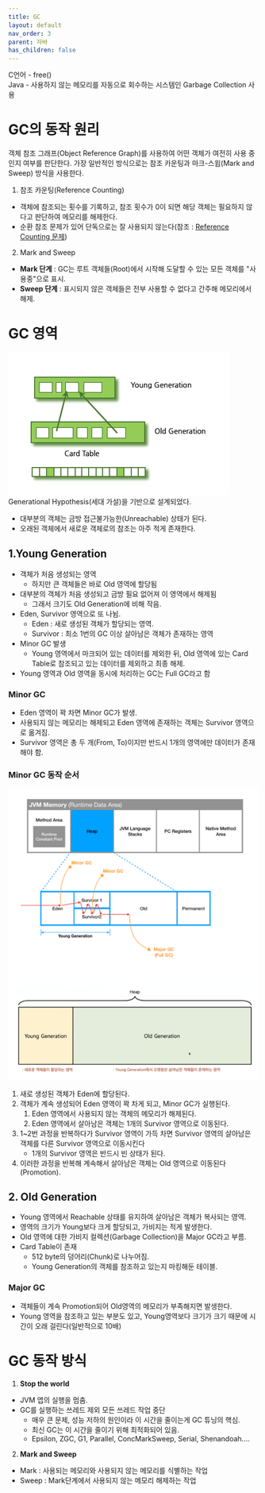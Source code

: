 ```yaml
---
title: GC
layout: default
nav_order: 3
parent: 자바
has_children: false
---
```


C언어 - free()  
Java - 사용하지 않는 메모리를 자동으로 회수하는 시스템인 Garbage Collection 사용

# GC의 동작 원리
객체 참조 그래프(Object Reference Graph)를 사용하여 어떤 객체가 여전히 사용 중인지 여부를 판단한다.
가장 일반적인 방식으로는 참조 카운팅과 마크-스윕(Mark and Sweep) 방식을 사용한다.

1) 참조 카운팅(Reference Counting)
- 객체에 참조되는 횟수를 기록하고, 참조 횟수가 0이 되면 해당 객체는 필요하지 않다고 판단하여 메모리를 해제한다.
- 순환 참조 문제가 있어 단독으로는 잘 사용되지 않는다(참조 : [Reference Counting 문제](https://blog.naver.com/jyk2367/222689587168?))

2) Mark and Sweep
- **Mark 단계** : GC는 루트 객체들(Root)에서 시작해 도달할 수 있는 모든 객체를 "사용중"으로 표시.
- **Sweep 단계** : 표시되지 않은 객체들은 전부 사용할 수 없다고 간주해 메모리에서 해제.

# GC 영역
![GC 영역](./java_images/gc_area.png)
Generational Hypothesis(세대 가설)을 기반으로 설계되었다.
- 대부분의 객체는 금방 접근불가능한(Unreachable) 상태가 된다.
- 오래된 객체에서 새로운 객체로의 참조는 아주 적게 존재한다.

## 1.Young Generation
- 객체가 처음 생성되는 영역
  - 하지만 큰 객체들은 바로 Old 영역에 할당됨
- 대부분의 객체가 처음 생성되고 금방 필요 없어져 이 영역에서 해제됨
  - 그래서 크기도 Old Generation에 비해 작음.
- Eden, Survivor 영역으로 또 나뉨.
  - Eden : 새로 생성된 객체가 할당되는 영역.
  - Survivor : 최소 1번의 GC 이상 살아남은 객체가 존재하는 영역
- Minor GC 발생
  - Young 영역에서 마크되어 있는 데이터를 제외한 뒤, Old 영역에 있는 Card Table로 참조되고 있는 데이터를 제외하고 최종 해제.
- Young 영역과 Old 영역을 동시에 처리하는 GC는 Full GC라고 함 

### Minor GC
- Eden 영역이 꽉 차면 Minor GC가 발생.
- 사용되지 않는 메모리는 해제되고 Eden 영역에 존재하는 객체는 Survivor 영역으로 옮겨짐.
- Survivor 영역은 총 두 개(From, To)이지만 반드시 1개의 영역에만 데이터가 존재해야 함.

### Minor GC 동작 순서
![GC 작동원리](./java_images/gc_how_it_works.png)
1. 새로 생성된 객체가 Eden에 할당된다.
2. 객체가 계속 생성되어 Eden 영역이 꽉 차게 되고, Minor GC가 실행된다.
   1) Eden 영역에서 사용되지 않는 객체의 메모리가 해제된다.
   2) Eden 영역에서 살아남은 객체는 1개의 Survivor 영역으로 이동된다.
3. 1~2번 과정을 반복하다가 Survivor 영역이 가득 차면 Survivor 영역의 살아남은 객체를 다른 Survivor 영역으로 이동시킨다
   - 1개의 Survivor 영역은 반드시 빈 상태가 된다.
4. 이러한 과정을 반복해 계속해서 살아남은 객체는 Old 영역으로 이동된다(Promotion).


## 2. Old Generation
- Young 영역에서 Reachable 상태를 유지하여 살아남은 객체가 복사되는 영역.
- 영역의 크기가 Young보다 크게 할당되고, 가비지는 적게 발생한다.
- Old 영역에 대한 가비지 컬렉션(Garbage Collection)을 Major GC라고 부름.
- Card Table이 존재
  - 512 byte의 덩어리(Chunk)로 나누어짐.
  - Young Generation의 객체를 참조하고 있는지 마킹해둔 테이블.

### Major GC
- 객체들이 계속 Promotion되어 Old영역의 메모리가 부족해지면 발생한다.
- Young 영역을 참조하고 있는 부분도 있고, Young영역보다 크기가 크기 때문에 시간이 오래 걸린다(일반적으로 10배)

# GC 동작 방식

1. **Stop the world**
- JVM 앱의 실행을 멈춤.
- GC를 실행하는 쓰레드 제외 모든 쓰레드 작업 중단
  - 매우 큰 문제, 성능 저하의 원인이라 이 시간을 줄이는게 GC 튜닝의 핵심.
  - 최신 GC는 이 시간을 줄이기 위해 최적화되어 있음.
  - Epsilon, ZGC, G1, Parallel, ConcMarkSweep, Serial, Shenandoah....
2. **Mark and Sweep**
- Mark : 사용되는 메모리와 사용되지 않는 메모리를 식별하는 작업
- Sweep : Mark단계에서 사용되지 않는 메모리 해제하는 작업
